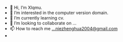 - 👋 Hi, I’m Xlqmu.
- 👀 I’m interested in the computer version domain.
- 🌱 I’m currently learning cv.
- 💞️ I’m looking to collaborate on ...
- 📫 How to reach me ...niezhenghua2004@gmail.com
-

<!---
nzhwqq/nzhwqq is a ✨ special ✨ repository because its `README.md` (this file) appears on your GitHub profile.
You can click the Preview link to take a look at your changes.
--->
